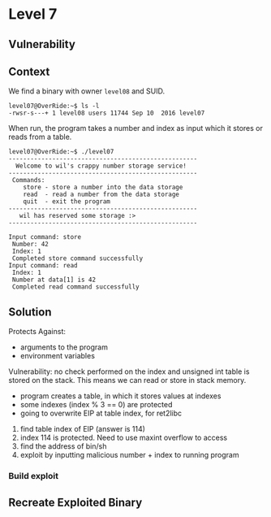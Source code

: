 # Level 7

## Vulnerability



## Context

We find a binary with owner ```level08``` and SUID.
```
level07@OverRide:~$ ls -l
-rwsr-s---+ 1 level08 users 11744 Sep 10  2016 level07
```

When run, the program takes a number and index as input which it stores or reads from a table.
```
level07@OverRide:~$ ./level07
----------------------------------------------------
  Welcome to wil's crappy number storage service!
----------------------------------------------------
 Commands:
    store - store a number into the data storage
    read  - read a number from the data storage
    quit  - exit the program
----------------------------------------------------
   wil has reserved some storage :>
----------------------------------------------------

Input command: store
 Number: 42
 Index: 1
 Completed store command successfully
Input command: read
 Index: 1
 Number at data[1] is 42
 Completed read command successfully
```

## Solution

Protects Against:
- arguments to the program
- environment variables

Vulnerability: no check performed on the index and unsigned int table is stored on the stack. This means we can read or store in stack memory. 

- program creates a table, in which it stores values at indexes
- some indexes (index % 3 == 0) are protected
- going to overwrite EIP at table index, for ret2libc

1) find table index of EIP (answer is 114)
2) index 114 is protected. Need to use maxint overflow to access
3) find the address of bin/sh
4) exploit by inputting malicious number + index to running program




### Build exploit



## Recreate Exploited Binary


